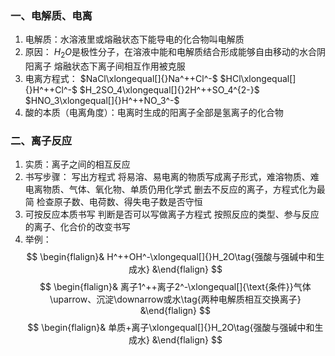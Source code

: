 ### 一、电解质、电离
1. 电解质：水溶液里或熔融状态下能导电的化合物叫电解质
2. 原因：
	$H_2O$是极性分子，在溶液中能和电解质结合形成能够自由移动的水合阴阳离子
	 熔融状态下离子间相互作用被克服
 3. 电离方程式： 
	 $NaCl\xlongequal[]{}Na^++Cl^-$
   $HCl\xlongequal[]{}H^++Cl^-$
   $H_2SO_4\xlongequal[]{}2H^++SO_4^{2-}$
    $HNO_3\xlongequal[]{}H^++NO_3^-$
4. 酸的本质（电离角度）：电离时生成的阳离子全部是氢离子的化合物

### 二、离子反应
1. 实质：离子之间的相互反应
2. 书写步骤：
	写出方程式
	 将易溶、易电离的物质写成离子形式，难溶物质、难电离物质、气体、氧化物、单质仍用化学式
	  删去不反应的离子，方程式化为最简
	   检查原子数、电荷数、得失电子数是否守恒
3. 可按反应本质书写
	判断是否可以写做离子方程式
	 按照反应的类型、参与反应的离子、化合价的改变书写
4. 举例：
	$$ \begin{flalign}& H^++OH^-\xlongequal[]{}H_2O\tag{强酸与强碱中和生成水} &\end{flalign} $$
	 $$ \begin{flalign}& 离子1^++离子2^-\xlongequal[]{\text{条件}}气体\uparrow、沉淀\downarrow或水\tag{两种电解质相互交换离子} &\end{flalign} $$
  $$ \begin{flalign}& 单质+离子\xlongequal[]{}H_2O\tag{强酸与强碱中和生成水} &\end{flalign} $$